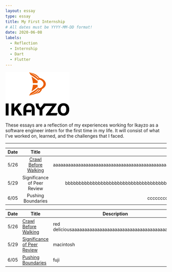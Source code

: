 ```yaml
---
layout: essay
type: essay
title: My First Internship
# All dates must be YYYY-MM-DD format!
date: 2020-06-08
labels:
  - Reflection
  - Internship
  - Dart
  - Flutter
---
```


<img class="" src="../images/logo-ikayzo.png">

These essays are a reflection of my experiences working for Ikayzo as a software engineer intern for the first time in my life. It will consist of what I've worked on, learned, and the challenges that I faced.
<hr>




| Date   |      Title      |  Description |
|----------|:-------------:|------:|
| 5/26 | [Crawl Before Walking](2015-08-26.md) | aaaaaaaaaaaaaaaaaaaaaaaaaaaaaaaaaaaaaaaaaaaaaaaaaaaaaaaaaaaaaaaaaaa |
| 5/29 | Significance of Peer Review | bbbbbbbbbbbbbbbbbbbbbbbbbbbbbbbbbbbbbbbbbbbbbbbbbbbbbbbbb |
| 6/05 | Pushing Boundaries | ccccccccccccccccccccccccccccc |


| Date | Title | Description |
|-------|--------|---------|
| 5/26 | [Crawl Before Walking](2015-08-26.md) | red deliciousaaaaaaaaaaaaaaaaaaaaaaaaaaaaaaaaaaaaaaaaaa |
| 5/29 | [Significance of Peer Review](Significance-of-peer-review.md) | macintosh |
| 6/05 | [Pushing Boundaries](Pushing-boundaries.md) | fuji |

